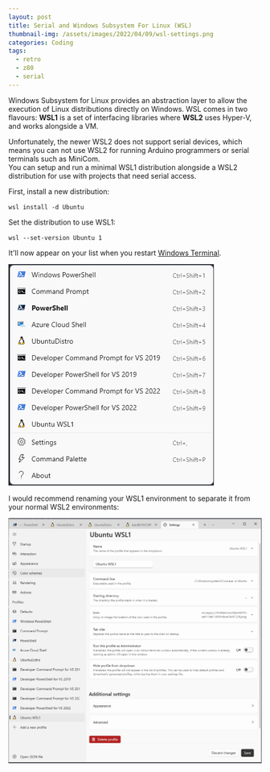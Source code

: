 ```yaml
---
layout: post
title: Serial and Windows Subsystem For Linux (WSL)
thumbnail-img: /assets/images/2022/04/09/wsl-settings.png
categories: Coding
tags: 
  - retro
  - z80
  - serial
---
```



Windows Subsystem for Linux provides an abstraction layer to allow the execution 
of Linux distributions directly on Windows.  WSL comes in two flavours: __WSL1__ 
is a set of interfacing libraries where __WSL2__ uses Hyper-V, and works alongside 
a VM.

Unfortunately, the newer WSL2 does not support serial devices, which means you can 
not use WSL2 for running Arduino programmers or serial terminals such as MiniCom.  
You can setup and run a minimal WSL1 distribution alongside a WSL2 distribution 
for use with projects that need serial access.


First, install a new distribution:

```
wsl install -d Ubuntu
```

Set the distribution to use WSL1:

```
wsl --set-version Ubuntu 1
```

It'll now appear on your list when you restart [Windows Terminal](https://github.com/microsoft/terminal).  

![Windows Terminal - New Terminal List](/assets/images/2022/04/09/wsl-list.png)

I would recommend renaming your WSL1 environment to separate it from your normal WSL2 
environments:

![Windows Terminal - Settings](/assets/images/2022/04/09/wsl-settings.png)
